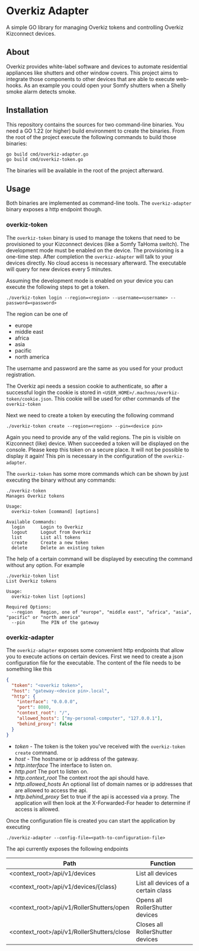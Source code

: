 # Overkiz Adapter #
A simple GO library for managing Overkiz tokens and controlling Overkiz Kizconnect devices.

## About ##
Overkiz provides white-label software and devices to automate residential appliances like shutters and other 
window covers. This project aims to integrate those components to other devices that are able to execute web-hooks.
As an example you could open your Somfy shutters when a Shelly smoke alarm detects smoke.

## Installation ##
This repository contains the sources for two command-line binaries. You need a GO 1.22 (or higher) build environment
to create the binaries. From the root of the project execute the following commands to build those binaries:
```shell
go build cmd/overkiz-adapter.go
go build cmd/overkiz-token.go
```
The binaries will be available in the root of the project afterward.

## Usage ##
Both binaries are implemented as command-line tools. The `overkiz-adapter` binary exposes a http endpoint though. 

### overkiz-token ###
The `overkiz-token` binary is used to manage the tokens that need to be provisioned to your Kizconnect devices (like a
Somfy TaHoma switch). The development mode must be enabled on the device. The provisioning is a one-time step. After
completion the `overkiz-adapter` will talk to your devices directly. No cloud access is necessary afterward.
The executable will query for new devices every 5 minutes.

Assuming the development mode is enabled on your device you can execute the following steps to get a token.
```shell
./overkiz-token login --region=<region> --username=<username> --password=<password>
```

The region can be one of
* europe
* middle east
* africa 
* asia 
* pacific
* north america

The username and password are the same as you used for your product registration.

The Overkiz api needs a session cookie to authenticate, so after a successful login the cookie is stored in 
`<USER_HOME>/.machnos/overkiz-token/cookie.json`. This cookie will be used for other commands of the `overkiz-token`

Next we need to create a token by executing the following command
```shell
./overkiz-token create --region=<region> --pin=<device pin>
```

Again you need to provide any of the valid regions. The pin is visible on Kizconnect (like) device. When succeeded a 
token will be displayed on the console. Please keep this token on a secure place. It will not be possible to display it
again! This pin is necessary in the configuration of the `overkiz-adapter`.

The `overkiz-token` has some more commands which can be shown by just executing the binary without any commands:
```shell
./overkiz-token
Manages Overkiz tokens

Usage:
  overkiz-token [command] [options]

Available Commands:
  login      Login to Overkiz
  logout     Logout from Overkiz
  list       List all tokens
  create     Create a new token
  delete     Delete an existing token
```

The help of a certain command will be displayed by executing the command without any option. For example 
```shell
./overkiz-token list
List Overkiz tokens

Usage:
  overkiz-token list [options]

Required Options:
  --region   Region, one of "europe", "middle east", "africa", "asia", "pacific" or "north america"
  --pin      The PIN of the gateway
```

### overkiz-adapter ###
The `overkiz-adapter` exposes some convenient http endpoints that allow you to execute actions on certain devices. 
First we need to create a json configuration file for the executable. The content of the file needs to be something like this
```json
{
  "token": "<overkiz token>",
  "host": "gateway-<device pin>.local",
  "http": {
    "interface": "0.0.0.0",
    "port": 8080,
    "context_root": "/",
    "allowed_hosts": ["my-personal-computer", "127.0.0.1"],
    "behind_proxy": false
  }
}
```
* *token* - The token is the token you've received with the `overkiz-token create` command.
* *host* - The hostname or ip address of the gateway.
* *http.interface* The interface to listen on. 
* *http.port* The port to listen on.
* *http.context_root* The context root the api should have.
* *http.allowed_hosts* An optional list of domain names or ip addresses that are allowed to access the api.
* *http.behind_proxy* Set to true if the api is accessed via a proxy. The application will then look at the X-Forwarded-For header to determine if access is allowed.

Once the configuration file is created you can start the application by executing
```shell
./overkiz-adapter --config-file=<path-to-configuration-file>
```

The api currently exposes the following endpoints

| Path                                       | Function                            |
|--------------------------------------------|-------------------------------------|
| <context_root>/api/v1/devices              | List all devices                    |
| <context_root>/api/v1/devices/{class}      | List all devices of a certain class | 
| <context_root>/api/v1/RollerShutters/open  | Opens all RollerShutter devices     |
| <context_root>/api/v1/RollerShutters/close | Closes all RollerShutter devices    |

